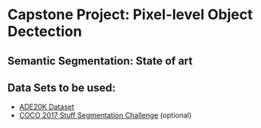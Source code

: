 # Capstone Project: Pixel-level Object Dectection 
## Semantic Segmentation: State of art



## Data Sets to be used:
+ [ADE20K Dataset](http://groups.csail.mit.edu/vision/datasets/ADE20K/)
+ [COCO 2017 Stuff Segmentation Challenge](http://cocodataset.org/#stuff-challenge2017) (optional)
